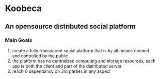 # Koobeca
## An opensource distributed social platform

### Main Goals
1. create a fully transparent social platform that is by all means opened and controlled by the public
2. the platform has no centralized computing and storage resources, each app is both the client and part of the distributed server 
3. reach 0 dependancy on 3rd parties in any aspect

